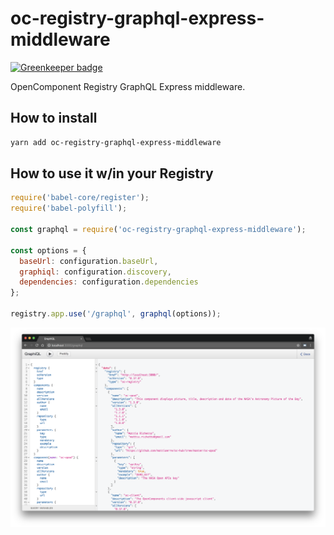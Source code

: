 # oc-registry-graphql-express-middleware

[![Greenkeeper badge](https://badges.greenkeeper.io/opencomponents/oc-registry-graphql-express-middleware.svg)](https://greenkeeper.io/)

OpenComponent Registry GraphQL Express middleware.

## How to install

```bash
yarn add oc-registry-graphql-express-middleware
```

## How to use it w/in your Registry

```javascript
require('babel-core/register');
require('babel-polyfill');

const graphql = require('oc-registry-graphql-express-middleware');

const options = {
  baseUrl: configuration.baseUrl,
  graphiql: configuration.discovery,
  dependencies: configuration.dependencies
};

registry.app.use('/graphql', graphql(options));
```

![query-registry](query-registry-v1.0.0.png "query-registry")
